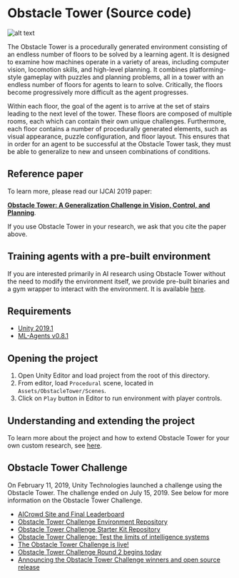 # Obstacle Tower (Source code)

![alt text](banner.png "Obstacle Tower")

The Obstacle Tower is a procedurally generated environment consisting of an endless number of floors to be solved by a learning agent. It is designed to examine how machines operate in a variety of areas, including computer vision, locomotion skills, and high-level planning. It combines platforming-style gameplay with puzzles and planning problems, all in a tower with an endless number of floors for agents to learn to solve. Critically, the floors become progressively more difficult as the agent progresses.

Within each floor, the goal of the agent is to arrive at the set of stairs leading to the next level of the tower. These floors are composed of multiple rooms, each which can contain their own unique challenges. Furthermore, each floor contains a number of procedurally generated elements, such as visual appearance, puzzle configuration, and floor layout. This ensures that in order for an agent to be successful at the Obstacle Tower task, they must be able to generalize to new and unseen combinations of conditions.

## Reference paper

To learn more, please read our IJCAI 2019 paper:

[**Obstacle Tower: A Generalization Challenge in Vision, Control, and Planning**](https://arxiv.org/abs/1902.01378).

If you use Obstacle Tower in your research, we ask that you cite the paper above.

## Training agents with a pre-built environment

If you are interested primarily in AI research using Obstacle Tower without the need to modify the environment itself, we provide pre-built binaries and a gym wrapper to interact with the environment. It is available [here](https://github.com/Unity-Technologies/obstacle-tower-env).

## Requirements

* [Unity 2019.1](https://unity3d.com/get-unity/download)
* [ML-Agents v0.8.1](https://github.com/Unity-Technologies/ml-agents/)

## Opening the project

1. Open Unity Editor and load project from the root of this directory.
2. From editor, load `Procedural` scene, located in `Assets/ObstacleTower/Scenes`.
3. Click on `Play` button in Editor to run environment with player controls.

## Understanding and extending the project

To learn more about the project and how to extend Obstacle Tower for your own custom research, see [here](extending.md).

## Obstacle Tower Challenge

On February 11, 2019, Unity Technologies launched a challenge using the Obstacle Tower. The challenge ended on July 15, 2019. See below for more information on the Obstacle Tower Challenge.

* [AICrowd Site and Final Leaderboard](https://www.aicrowd.com/challenges/unity-obstacle-tower-challenge)
* [Obstacle Tower Challenge Environment Repository](https://github.com/Unity-Technologies/obstacle-tower-env)
* [Obstacle Tower Challenge Starter Kit Repository](https://github.com/Unity-Technologies/obstacle-tower-challenge)
* [Obstacle Tower Challenge: Test the limits of intelligence systems](https://blogs.unity3d.com/2019/01/28/obstacle-tower-challenge-test-the-limits-of-intelligence-systems/)
* [The Obstacle Tower Challenge is live!](https://blogs.unity3d.com/2019/02/18/the-obstacle-tower-challenge-is-live/)
* [Obstacle Tower Challenge Round 2 begins today](https://blogs.unity3d.com/2019/05/15/obstacle-tower-challenge-round-2-begins-today/)
* [Announcing the Obstacle Tower Challenge winners and open source release](https://blogs.unity3d.com/2019/08/07/announcing-the-obstacle-tower-challenge-winners-and-open-source-release)
